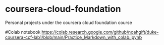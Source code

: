 # coursera-cloud-foundation
Personal projects under the coursera cloud foundation course

#Colab notebook
https://colab.research.google.com/github/noahgift/duke-coursera-ccf-lab1/blob/main/Practice_Markdown_with_colab.ipynb
